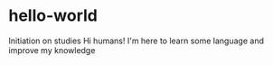 # hello-world
Initiation on studies
Hi humans!
I'm here to learn some language and improve my knowledge
